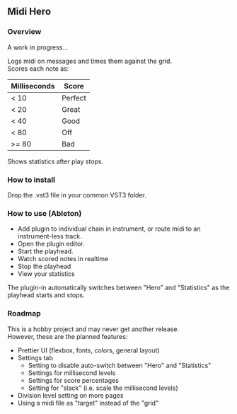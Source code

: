 ## Midi Hero

### Overview

A work in progress... 

Logs midi on messages and times them against the grid.  
Scores each note as:  

| Milliseconds | Score |
| --- | --- |
| < 10 | Perfect |
| < 20 | Great |
| < 40 | Good |
| < 80 | Off |
| >= 80 | Bad |

Shows statistics after play stops.

### How to install

Drop the .vst3 file in your common VST3 folder.

### How to use (Ableton)

- Add plugin to individual chain in instrument, or route midi to an instrument-less track.  
- Open the plugin editor.  
- Start the playhead.  
- Watch scored notes in realtime
- Stop the playhead
- View your statistics

The plugin-in automatically switches between "Hero" and "Statistics" as the playhead starts and stops.

### Roadmap

This is a hobby project and may never get another release.  
However, these are the planned features:

- Prettier UI (flexbox, fonts, colors, general layout)
- Settings tab
  - Setting to disable auto-switch between "Hero" and "Statistics"
  - Settings for millisecond levels
  - Settings for score percentages
  - Setting for "slack" (i.e. scale the millisecond levels)
- Division level setting on more pages
- Using a midi file as "target" instead of the "grid"